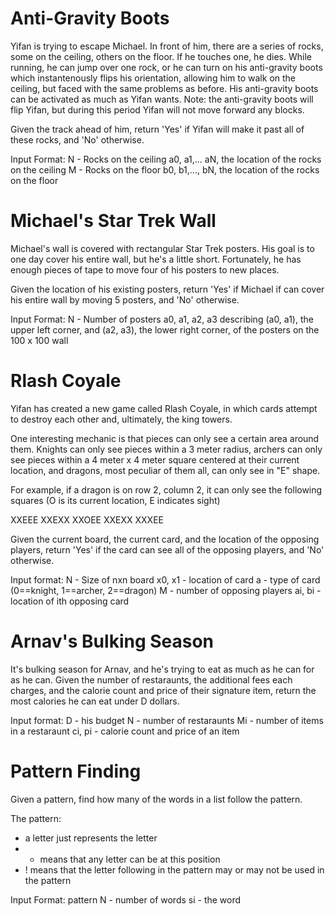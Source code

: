 # Anti-Gravity Boots

Yifan is trying to escape Michael. In front of him, there are a series of rocks, some on the ceiling, others on the floor. If he touches one, he dies. While running, he can jump over one rock, or he can turn on his anti-gravity boots which instantenously flips his orientation, allowing him to walk on the ceiling, but faced with the same problems as before. His anti-gravity boots can be activated as much as Yifan wants. Note: the anti-gravity boots will flip Yifan, but during this period Yifan will not move forward any blocks. 

Given the track ahead of him, return 'Yes' if Yifan will make it past all of these rocks, and 'No' otherwise.

Input Format:
N - Rocks on the ceiling
a0, a1,... aN, the location of the rocks on the ceiling
M - Rocks on the floor
b0, b1,..., bN, the location of the rocks on the floor

# Michael's Star Trek Wall

Michael's wall is covered with rectangular Star Trek posters. His goal is to one day cover his entire wall, but he's a little short. Fortunately, he has enough pieces of tape to move four of his posters to new places. 

Given the location of his existing posters, return 'Yes' if Michael if can cover his entire wall by moving 5 posters, and 'No' otherwise.

Input Format:
N - Number of posters
a0, a1, a2, a3 describing (a0, a1), the upper left corner, and (a2, a3), the lower right corner, of the posters on the 100 x 100 wall

# Rlash Coyale

Yifan has created a new game called Rlash Coyale, in which cards attempt to destroy each other and, ultimately, the king towers.

One interesting mechanic is that pieces can only see a certain area around them. Knights can only see pieces within a 3 meter radius, archers can only see pieces within a 4 meter x 4 meter square centered at their current location, and dragons, most peculiar of them all, can only see in "E" shape. 

For example, if a dragon is on row 2, column 2, it can only see the following squares (O is its current location, E indicates sight)

XXEEE
XXEXX
XXOEE
XXEXX
XXXEE

Given the current board, the current card, and the location of the opposing players, return 'Yes' if the card can see all of the opposing players, and 'No' otherwise.

Input format:
N - Size of nxn board
x0, x1 - location of card
a - type of card (0==knight, 1==archer, 2==dragon)
M - number of opposing players
ai, bi - location of ith opposing card

# Arnav's Bulking Season 

It's bulking season for Arnav, and he's trying to eat as much as he can for as he can. Given the number of restaraunts, the additional fees each charges, and the calorie count and price of their signature item, return the most calories he can eat under D dollars.

Input format:
D - his budget
N - number of restaraunts
Mi - number of items in a restaraunt
ci, pi - calorie count and price of an item

# Pattern Finding

Given a pattern, find how many of the words in a list follow the pattern.

The pattern:
- a letter just represents the letter
- * means that any letter can be at this position
- ! means that the letter following in the pattern may or may not be used in the pattern

Input Format:
pattern
N - number of words
si - the word